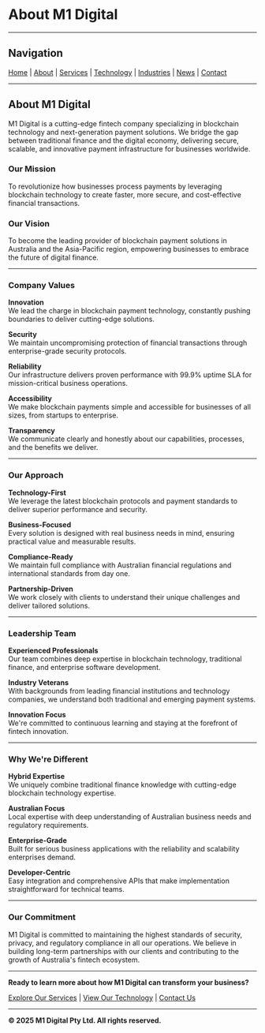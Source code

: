 # About M1 Digital

---

## Navigation
[Home](index.html) | [About](about.html) | [Services](services.html) | [Technology](technology.html) | [Industries](industries.html) | [News](news.html) | [Contact](contact.html)

---

## About M1 Digital

M1 Digital is a cutting-edge fintech company specializing in blockchain technology and next-generation payment solutions. We bridge the gap between traditional finance and the digital economy, delivering secure, scalable, and innovative payment infrastructure for businesses worldwide.

### Our Mission

To revolutionize how businesses process payments by leveraging blockchain technology to create faster, more secure, and cost-effective financial transactions.

### Our Vision

To become the leading provider of blockchain payment solutions in Australia and the Asia-Pacific region, empowering businesses to embrace the future of digital finance.

---

### Company Values

**Innovation**  
We lead the charge in blockchain payment technology, constantly pushing boundaries to deliver cutting-edge solutions.

**Security**  
We maintain uncompromising protection of financial transactions through enterprise-grade security protocols.

**Reliability**  
Our infrastructure delivers proven performance with 99.9% uptime SLA for mission-critical business operations.

**Accessibility**  
We make blockchain payments simple and accessible for businesses of all sizes, from startups to enterprise.

**Transparency**  
We communicate clearly and honestly about our capabilities, processes, and the benefits we deliver.

---

### Our Approach

**Technology-First**  
We leverage the latest blockchain protocols and payment standards to deliver superior performance and security.

**Business-Focused**  
Every solution is designed with real business needs in mind, ensuring practical value and measurable results.

**Compliance-Ready**  
We maintain full compliance with Australian financial regulations and international standards from day one.

**Partnership-Driven**  
We work closely with clients to understand their unique challenges and deliver tailored solutions.

---

### Leadership Team

**Experienced Professionals**  
Our team combines deep expertise in blockchain technology, traditional finance, and enterprise software development.

**Industry Veterans**  
With backgrounds from leading financial institutions and technology companies, we understand both traditional and emerging payment systems.

**Innovation Focus**  
We're committed to continuous learning and staying at the forefront of fintech innovation.

---

### Why We're Different

**Hybrid Expertise**  
We uniquely combine traditional finance knowledge with cutting-edge blockchain technology expertise.

**Australian Focus**  
Local expertise with deep understanding of Australian business needs and regulatory requirements.

**Enterprise-Grade**  
Built for serious business applications with the reliability and scalability enterprises demand.

**Developer-Centric**  
Easy integration and comprehensive APIs that make implementation straightforward for technical teams.

---

### Our Commitment

M1 Digital is committed to maintaining the highest standards of security, privacy, and regulatory compliance in all our operations. We believe in building long-term partnerships with our clients and contributing to the growth of Australia's fintech ecosystem.

---

**Ready to learn more about how M1 Digital can transform your business?**

[Explore Our Services](services.html) | [View Our Technology](technology.html) | [Contact Us](contact.html)

---

**© 2025 M1 Digital Pty Ltd. All rights reserved.**